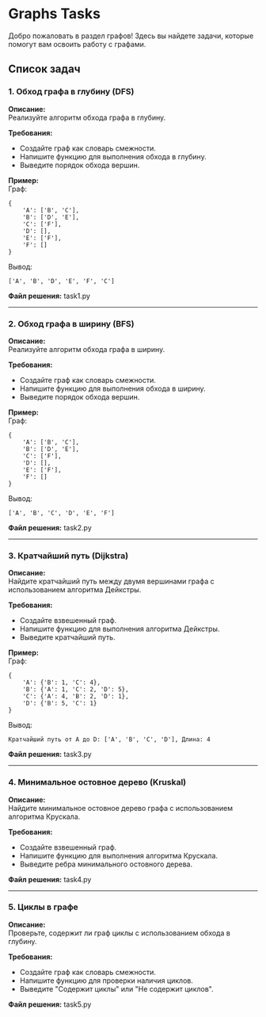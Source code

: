 # Graphs Tasks

Добро пожаловать в раздел графов! Здесь вы найдете задачи, которые помогут вам освоить работу с графами.

## Список задач

### 1. Обход графа в глубину (DFS)
**Описание:**  
Реализуйте алгоритм обхода графа в глубину.  

**Требования:**  
- Создайте граф как словарь смежности.
- Напишите функцию для выполнения обхода в глубину.
- Выведите порядок обхода вершин.

**Пример:**  
Граф:  
~~~
{
    'A': ['B', 'C'],
    'B': ['D', 'E'],
    'C': ['F'],
    'D': [],
    'E': ['F'],
    'F': []
}
~~~
Вывод:  
~~~
['A', 'B', 'D', 'E', 'F', 'C']
~~~

**Файл решения:** task1.py

---

### 2. Обход графа в ширину (BFS)
**Описание:**  
Реализуйте алгоритм обхода графа в ширину.  

**Требования:**  
- Создайте граф как словарь смежности.
- Напишите функцию для выполнения обхода в ширину.
- Выведите порядок обхода вершин.

**Пример:**  
Граф:  
~~~
{
    'A': ['B', 'C'],
    'B': ['D', 'E'],
    'C': ['F'],
    'D': [],
    'E': ['F'],
    'F': []
}
~~~
Вывод:  
~~~
['A', 'B', 'C', 'D', 'E', 'F']
~~~

**Файл решения:** task2.py

---

### 3. Кратчайший путь (Dijkstra)
**Описание:**  
Найдите кратчайший путь между двумя вершинами графа с использованием алгоритма Дейкстры.  

**Требования:**  
- Создайте взвешенный граф.
- Напишите функцию для выполнения алгоритма Дейкстры.
- Выведите кратчайший путь.

**Пример:**  
Граф:  
~~~
{
    'A': {'B': 1, 'C': 4},
    'B': {'A': 1, 'C': 2, 'D': 5},
    'C': {'A': 4, 'B': 2, 'D': 1},
    'D': {'B': 5, 'C': 1}
}
~~~
Вывод:  
~~~
Кратчайший путь от A до D: ['A', 'B', 'C', 'D'], Длина: 4
~~~

**Файл решения:** task3.py

---

### 4. Минимальное остовное дерево (Kruskal)
**Описание:**  
Найдите минимальное остовное дерево графа с использованием алгоритма Крускала.  

**Требования:**  
- Создайте взвешенный граф.
- Напишите функцию для выполнения алгоритма Крускала.
- Выведите ребра минимального остовного дерева.

**Файл решения:** task4.py

---

### 5. Циклы в графе
**Описание:**  
Проверьте, содержит ли граф циклы с использованием обхода в глубину.  

**Требования:**  
- Создайте граф как словарь смежности.
- Напишите функцию для проверки наличия циклов.
- Выведите "Содержит циклы" или "Не содержит циклов".

**Файл решения:** task5.py